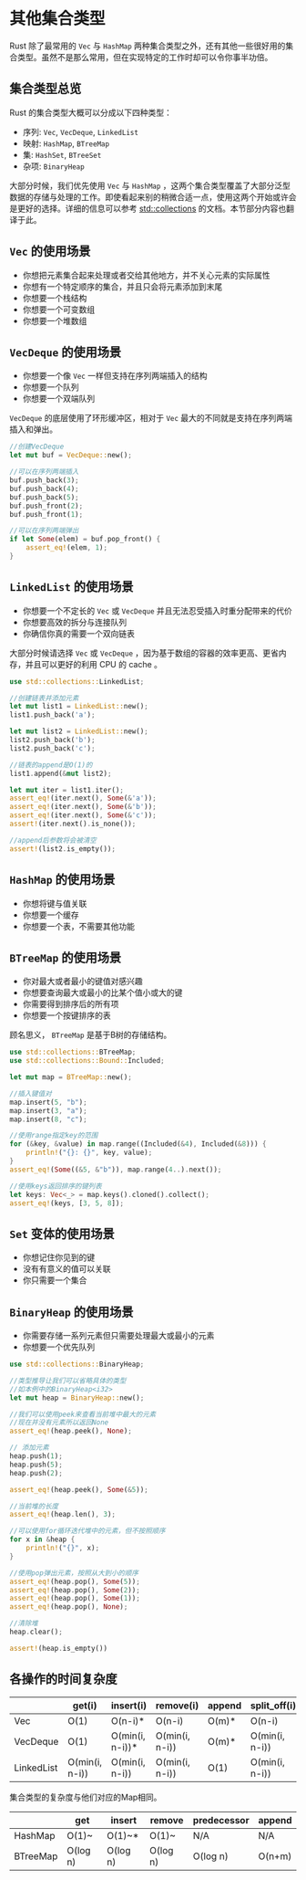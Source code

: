 # 其他集合类型

Rust 除了最常用的 `Vec` 与 `HashMap` 两种集合类型之外，还有其他一些很好用的集合类型。虽然不是那么常用，但在实现特定的工作时却可以令你事半功倍。

## 集合类型总览

Rust 的集合类型大概可以分成以下四种类型：

* 序列: `Vec`, `VecDeque`, `LinkedList`
* 映射: `HashMap`, `BTreeMap`
* 集: `HashSet`, `BTreeSet`
* 杂项: `BinaryHeap`

大部分时候，我们优先使用 `Vec` 与 `HashMap` ，这两个集合类型覆盖了大部分泛型数据的存储与处理的工作。即使看起来别的稍微合适一点，使用这两个开始或许会是更好的选择。详细的信息可以参考 [std::collections](https://doc.rust-lang.org/std/collections/index.html) 的文档。本节部分内容也翻译于此。

## `Vec` 的使用场景

* 你想把元素集合起来处理或者交给其他地方，并不关心元素的实际属性
* 你想有一个特定顺序的集合，并且只会将元素添加到末尾
* 你想要一个栈结构
* 你想要一个可变数组
* 你想要一个堆数组

## `VecDeque` 的使用场景

* 你想要一个像 `Vec` 一样但支持在序列两端插入的结构
* 你想要一个队列
* 你想要一个双端队列

`VecDeque` 的底层使用了环形缓冲区，相对于 `Vec` 最大的不同就是支持在序列两端插入和弹出。

```rust
//创建VecDeque
let mut buf = VecDeque::new();

//可以在序列两端插入
buf.push_back(3);
buf.push_back(4);
buf.push_back(5);
buf.push_front(2);
buf.push_front(1);

//可以在序列两端弹出
if let Some(elem) = buf.pop_front() {
    assert_eq!(elem, 1);
}
```

## `LinkedList` 的使用场景

* 你想要一个不定长的 `Vec` 或 `VecDeque` 并且无法忍受插入时重分配带来的代价
* 你想要高效的拆分与连接队列
* 你确信你真的需要一个双向链表

大部分时候请选择 `Vec` 或 `VecDeque` ，因为基于数组的容器的效率更高、更省内存，并且可以更好的利用 CPU 的 cache 。

```rust
use std::collections::LinkedList;

//创建链表并添加元素
let mut list1 = LinkedList::new();
list1.push_back('a');

let mut list2 = LinkedList::new();
list2.push_back('b');
list2.push_back('c');

//链表的append是O(1)的
list1.append(&mut list2);

let mut iter = list1.iter();
assert_eq!(iter.next(), Some(&'a'));
assert_eq!(iter.next(), Some(&'b'));
assert_eq!(iter.next(), Some(&'c'));
assert!(iter.next().is_none());

//append后参数将会被清空
assert!(list2.is_empty());
```

## `HashMap` 的使用场景

* 你想将键与值关联
* 你想要一个缓存
* 你想要一个表，不需要其他功能

## `BTreeMap` 的使用场景

* 你对最大或者最小的键值对感兴趣
* 你想要查询最大或最小的比某个值小或大的键
* 你需要得到排序后的所有项
* 你想要一个按键排序的表

顾名思义， `BTreeMap` 是基于B树的存储结构。

```rust
use std::collections::BTreeMap;
use std::collections::Bound::Included;

let mut map = BTreeMap::new();

//插入键值对
map.insert(5, "b");
map.insert(3, "a");
map.insert(8, "c");

//使用range指定key的范围
for (&key, &value) in map.range((Included(&4), Included(&8))) {
    println!("{}: {}", key, value);
}
assert_eq!(Some((&5, &"b")), map.range(4..).next());

//使用keys返回排序的键列表
let keys: Vec<_> = map.keys().cloned().collect();
assert_eq!(keys, [3, 5, 8]);
```

## `Set` 变体的使用场景

* 你想记住你见到的键
* 没有有意义的值可以关联
* 你只需要一个集合

## `BinaryHeap` 的使用场景

* 你需要存储一系列元素但只需要处理最大或最小的元素
* 你想要一个优先队列

```rust
use std::collections::BinaryHeap;

//类型推导让我们可以省略具体的类型
//如本例中的BinaryHeap<i32>
let mut heap = BinaryHeap::new();

//我们可以使用peek来查看当前堆中最大的元素
//现在并没有元素所以返回None
assert_eq!(heap.peek(), None);

// 添加元素
heap.push(1);
heap.push(5);
heap.push(2);

assert_eq!(heap.peek(), Some(&5));

//当前堆的长度
assert_eq!(heap.len(), 3);

//可以使用for循环迭代堆中的元素，但不按照顺序
for x in &heap {
    println!("{}", x);
}

//使用pop弹出元素，按照从大到小的顺序
assert_eq!(heap.pop(), Some(5));
assert_eq!(heap.pop(), Some(2));
assert_eq!(heap.pop(), Some(1));
assert_eq!(heap.pop(), None);

//清除堆
heap.clear();

assert!(heap.is_empty())
```

## 各操作的时间复杂度

|            | get(i)         | insert(i)       | remove(i)      | append       | split_off(i)   |
|------------|----------------|-----------------|----------------|--------------|----------------|
| Vec        | O(1)           | O(n-i)*         | O(n-i)         | O(m)*        | O(n-i)         |
| VecDeque   | O(1)           | O(min(i, n-i))* | O(min(i, n-i)) | O(m)*        | O(min(i, n-i)) |
| LinkedList | O(min(i, n-i)) | O(min(i, n-i))  | O(min(i, n-i)) | O(1)         | O(min(i, n-i)) |

集合类型的复杂度与他们对应的Map相同。

|          | get      | insert   | remove   | predecessor | append |
|----------|----------|----------|----------|-------------|--------|
| HashMap  | O(1)~    | O(1)~*   | O(1)~    | N/A         | N/A    |
| BTreeMap | O(log n) | O(log n) | O(log n) | O(log n)    | O(n+m) |